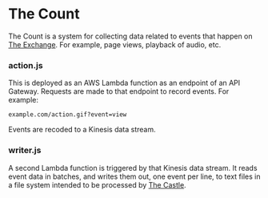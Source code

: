 # The Count

The Count is a system for collecting data related to events that happen on [The Exchange](https://github.com/PRX/exchange.prx.org). For example, page views, playback of audio, etc.

### action.js

This is deployed as an AWS Lambda function as an endpoint of an API Gateway. Requests are made to that endpoint to record events. For example:

`example.com/action.gif?event=view`

Events are recoded to a Kinesis data stream.

### writer.js

A second Lambda function is triggered by that Kinesis data stream. It reads event data in batches, and writes them out, one event per line, to text files in a file system intended to be processed by [The Castle](https://github.com/PRX/TheCastle).

